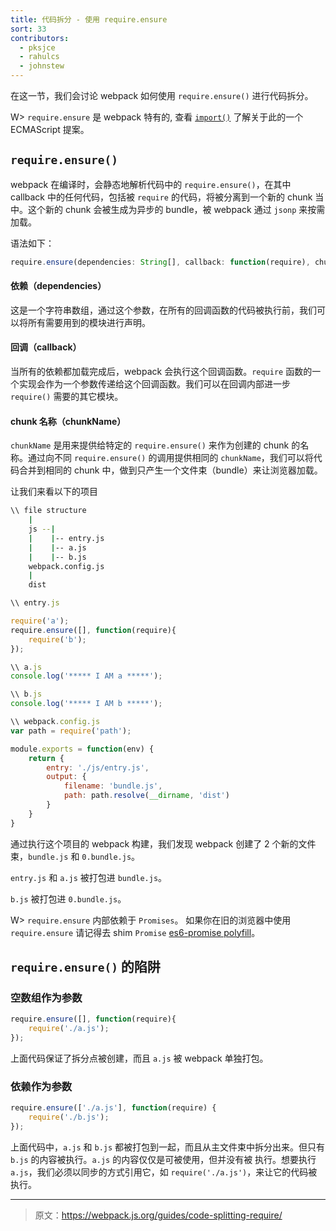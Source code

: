 ```yaml
---
title: 代码拆分 - 使用 require.ensure
sort: 33
contributors:
  - pksjce
  - rahulcs
  - johnstew
---
```


在这一节，我们会讨论 webpack 如何使用 `require.ensure()` 进行代码拆分。

W> `require.ensure` 是 webpack 特有的, 查看 [`import()`](/guides/code-splitting-import) 了解关于此的一个 ECMAScript 提案。


## `require.ensure()`

webpack 在编译时，会静态地解析代码中的 `require.ensure()`，在其中 callback 中的任何代码，包括被 `require` 的代码，将被分离到一个新的 chunk 当中。这个新的 chunk 会被生成为异步的 bundle，被 webpack 通过 `jsonp` 来按需加载。

语法如下：

```javascript
require.ensure(dependencies: String[], callback: function(require), chunkName: String)
```

#### 依赖（dependencies）
这是一个字符串数组，通过这个参数，在所有的回调函数的代码被执行前，我们可以将所有需要用到的模块进行声明。

#### 回调（callback）
当所有的依赖都加载完成后，webpack 会执行这个回调函数。`require` 函数的一个实现会作为一个参数传递给这个回调函数。我们可以在回调内部进一步 `require()` 需要的其它模块。

#### chunk 名称（chunkName）
`chunkName` 是用来提供给特定的 `require.ensure()` 来作为创建的 chunk 的名称。通过向不同 `require.ensure()` 的调用提供相同的 `chunkName`，我们可以将代码合并到相同的 chunk 中，做到只产生一个文件束（bundle）来让浏览器加载。

让我们来看以下的项目

```bash
\\ file structure
    |
    js --|
    |    |-- entry.js
    |    |-- a.js
    |    |-- b.js
    webpack.config.js
    |
    dist
```

```javascript
\\ entry.js

require('a');
require.ensure([], function(require){
    require('b');
});

\\ a.js
console.log('***** I AM a *****');

\\ b.js
console.log('***** I AM b *****');
```

```javascript
\\ webpack.config.js
var path = require('path');

module.exports = function(env) {
    return {
        entry: './js/entry.js',
        output: {
            filename: 'bundle.js',
            path: path.resolve(__dirname, 'dist')
        }
    }
}
```
通过执行这个项目的 webpack 构建，我们发现 webpack 创建了 2 个新的文件束，`bundle.js` 和 `0.bundle.js`。

`entry.js` 和 `a.js` 被打包进 `bundle.js`。

`b.js` 被打包进 `0.bundle.js`。

W> `require.ensure` 内部依赖于 `Promises`。 如果你在旧的浏览器中使用 `require.ensure` 请记得去 shim `Promise` [es6-promise polyfill](https://github.com/stefanpenner/es6-promise)。

## `require.ensure()` 的陷阱

### 空数组作为参数

```javascript
require.ensure([], function(require){
    require('./a.js');
});
```

上面代码保证了拆分点被创建，而且 `a.js` 被 webpack 单独打包。

### 依赖作为参数

```javascript
require.ensure(['./a.js'], function(require) {
    require('./b.js');
});
```

上面代码中，`a.js` 和 `b.js` 都被打包到一起，而且从主文件束中拆分出来。但只有 `b.js` 的内容被执行。`a.js` 的内容仅仅是可被使用，但并没有被 执行。想要执行 `a.js`，我们必须以同步的方式引用它，如 `require('./a.js')`，来让它的代码被执行。

***

> 原文：https://webpack.js.org/guides/code-splitting-require/
